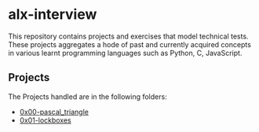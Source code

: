 # alx-interview

This repository contains projects and exercises that model technical tests. These projects aggregates a hode of past and currently acquired concepts in various learnt programming languages such as Python, C, JavaScript. 

## Projects
The Projects handled are in the following folders:

- [0x00-pascal_triangle](0x00-pascal_triangle)
- [0x01-lockboxes](0x01-lockboxes)

